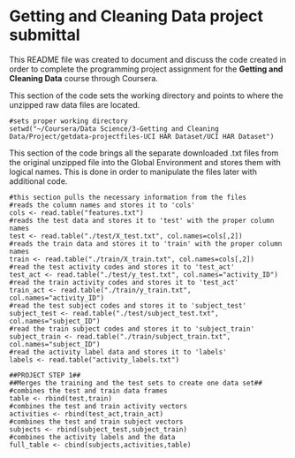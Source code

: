 Getting and Cleaning Data project submittal
=================

This README file was created to document and discuss the code created in order to complete the programming project assignment for the **Getting and Cleaning Data** course through Coursera.

This section of the code sets the working directory and points to where the unzipped raw data files are located.

```
#sets proper working directory
setwd("~/Coursera/Data Science/3-Getting and Cleaning Data/Project/getdata-projectfiles-UCI HAR Dataset/UCI HAR Dataset")
```

This section of the code brings all the separate downloaded .txt files from the original unzipped file into the Global Environment and stores them with logical names. This is done in order to manipulate the files later with additional code.

```
#this section pulls the necessary information from the files
#reads the column names and stores it to 'cols'
cols <- read.table("features.txt")
#reads the test data and stores it to 'test' with the proper column names
test <- read.table("./test/X_test.txt", col.names=cols[,2])
#reads the train data and stores it to 'train' with the proper column names
train <- read.table("./train/X_train.txt", col.names=cols[,2])
#read the test activity codes and stores it to 'test_act'
test_act <- read.table("./test/y_test.txt", col.names="activity_ID")
#read the train activity codes and stores it to 'test_act'
train_act <- read.table("./train/y_train.txt", col.names="activity_ID")
#read the test subject codes and stores it to 'subject_test'
subject_test <- read.table("./test/subject_test.txt", col.names="subject_ID")
#read the train subject codes and stores it to 'subject_train'
subject_train <- read.table("./train/subject_train.txt", col.names="subject_ID")
#read the activity label data and stores it to 'labels'
labels <- read.table("activity_labels.txt")
```

```
##PROJECT STEP 1##
##Merges the training and the test sets to create one data set##
#combines the test and train data frames
table <- rbind(test,train)
#combines the test and train activity vectors
activities <- rbind(test_act,train_act)
#combines the test and train subject vectors
subjects <- rbind(subject_test,subject_train)
#combines the activity labels and the data
full_table <- cbind(subjects,activities,table)
```
